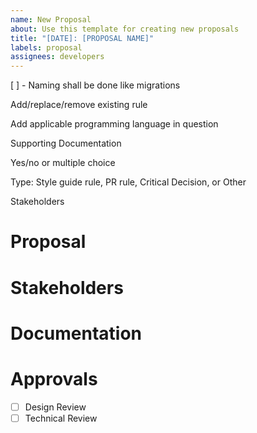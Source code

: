 ```yaml
---
name: New Proposal
about: Use this template for creating new proposals
title: "[DATE]: [PROPOSAL NAME]"
labels: proposal
assignees: developers
---
```




[ ] - Naming shall be done like migrations

Add/replace/remove existing rule

Add applicable programming language in question 

Supporting Documentation 

Yes/no or multiple choice 

Type: Style guide rule, PR rule, Critical Decision, or Other

Stakeholders



Proposal
=======
<!--When [user's work/life context] I want to [motivation] so I can [outcome/benefit].-->


Stakeholders
===============


Documentation
===============



Approvals
========
- [ ] Design Review
- [ ] Technical Review
